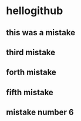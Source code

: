 # hellogithub

## this was a mistake

## third mistake

## forth mistake

## fifth mistake

## mistake number 6

